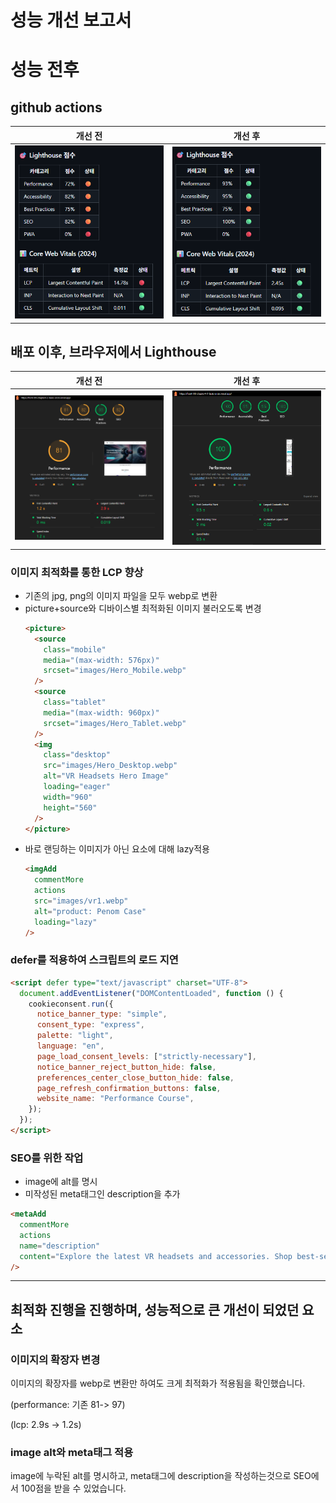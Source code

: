 # 성능 개선 보고서

# 성능 전후

## github actions

| 개선 전                                              | 개선 후                                            |
| ---------------------------------------------------- | -------------------------------------------------- |
| <img src="./images/readme/image-2.png" width="300"/> | <img src="./images/readme/image.png" width="300"/> |

## 배포 이후, 브라우저에서 Lighthouse

| 개선 전                                              | 개선 후                                              |
| ---------------------------------------------------- | ---------------------------------------------------- |
| <img src="./images/readme/image-3.png" width="500"/> | <img src="./images/readme/image-4.png" width="500"/> |

### 이미지 최적화를 통한 LCP 향상

- 기존의 jpg, png의 이미지 파일을 모두 webp로 변환
- picture+source와 디바이스별 최적화된 이미지 불러오도록 변경
  ```html
  <picture>
    <source
      class="mobile"
      media="(max-width: 576px)"
      srcset="images/Hero_Mobile.webp"
    />
    <source
      class="tablet"
      media="(max-width: 960px)"
      srcset="images/Hero_Tablet.webp"
    />
    <img
      class="desktop"
      src="images/Hero_Desktop.webp"
      alt="VR Headsets Hero Image"
      loading="eager"
      width="960"
      height="560"
    />
  </picture>
  ```
- 바로 랜딩하는 이미지가 아닌 요소에 대해 lazy적용
  ```html
  <imgAdd
    commentMore
    actions
    src="images/vr1.webp"
    alt="product: Penom Case"
    loading="lazy"
  />
  ```

### defer를 적용하여 스크립트의 로드 지연

```html
<script defer type="text/javascript" charset="UTF-8">
  document.addEventListener("DOMContentLoaded", function () {
    cookieconsent.run({
      notice_banner_type: "simple",
      consent_type: "express",
      palette: "light",
      language: "en",
      page_load_consent_levels: ["strictly-necessary"],
      notice_banner_reject_button_hide: false,
      preferences_center_close_button_hide: false,
      page_refresh_confirmation_buttons: false,
      website_name: "Performance Course",
    });
  });
</script>
```

### SEO를 위한 작업

- image에 alt를 명시
- 미작성된 meta태그인 description을 추가

```html
<metaAdd
  commentMore
  actions
  name="description"
  content="Explore the latest VR headsets and accessories. Shop best-selling virtual reality products from Apple, Oculus, PlayStation, and more. Subscribe for exclusive deals."
/>
```

---

## 최적화 진행을 진행하며, 성능적으로 큰 개선이 되었던 요소

### 이미지의 확장자 변경

이미지의 확장자를 webp로 변환만 하여도 크게 최적화가 적용됨을 확인했습니다.

(performance: 기존 81-> 97)

(lcp: 2.9s -> 1.2s)

### image alt와 meta태그 적용

image에 누락된 alt를 명시하고, meta태그에 description을 작성하는것으로 SEO에서 100점을 받을 수 있었습니다.
